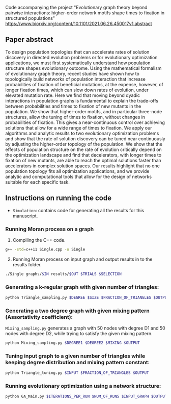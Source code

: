 Code accompanying the project "Evolutionary graph theory beyond pairwise interactions: higher-order network motifs shape times to fixation in structured populations" https://www.biorxiv.org/content/10.1101/2021.06.26.450017v1.abstract

## Paper abstract 
To design population topologies that can accelerate rates of solution discovery in directed evolution problems or for evolutionary optimization applications, we must first systematically understand how population structure shapes evolutionary outcome. Using the mathematical formalism of evolutionary graph theory, recent studies have shown how to topologically build networks of population interaction that increase probabilities of fixation of beneficial mutations, at the expense, however, of longer fixation times, which can slow down rates of evolution, under elevated mutation rate. Here we find that moving beyond dyadic interactions in population graphs is fundamental to explain the trade-offs between probabilities and times to fixation of new mutants in the population. We show that higher-order motifs, and in particular three-node structures, allow the tuning of  times to fixation, without changes in probabilities of fixation. This gives a near-continuous control over achieving solutions that allow for a wide range of times to fixation.  We apply our algorithms and analytic results to two evolutionary optimization problems and show that the rate of solution discovery can be tuned near continuously by adjusting the higher-order topology of the population. We show that the effects of population structure on the rate of evolution critically depend on the optimization landscape and find that decelerators, with longer times to fixation of new mutants,  are able to reach the optimal solutions faster than accelerators in complex solution spaces.  Our results highlight that no one population topology fits all optimization applications, and we provide analytic and computational tools that allow for the design of networks suitable for each specific task.
 

## Instructions on running the code
- `Simulation`: contains code for generating all the results for this manuscript.
### Running Moran process on a graph
1. Compiling the C++ code.
```bash
g++ -std=c++11 Single.cpp -o Single 
``` 

2. Running Moran process on input graph and output results in to the results folder.
```bash
./Single graphs/$IN results/$OUT $TRIALS $SELECTION
```

### Generating a k-regular graph with given number of triangles:
```bash
python Triangle_sampling.py $DEGREE $SIZE $FRACTION_OF_TRIANGLES $OUTPUT
```

### Generating a two degree graph with given mixing pattern (Assortativity coefficient):
`Mixing_sampling.py` generates a graph with 50 nodes with degree D1 and 50 nodes with degree D2, while trying to satisfy the given mixing pattern. 
```bash
python Mixing_sampling.py $DEGREE1 $DEGREE2 $MIXING $OUTPUT
```

### Tuning input graph to a given number of triangles while keeping degree distribution and mixing pattern constant: 
```bash
python Triangle_tuning.py $INPUT $FRACTION_OF_TRIANGLES $OUTPUT
```

### Running evolutionary optimization using a network structure:
```bash
python GA_Main.py $ITERATIONS_PER_RUN $NUM_OF_RUNS $INPUT_GRAPH $OUTPUT
```
